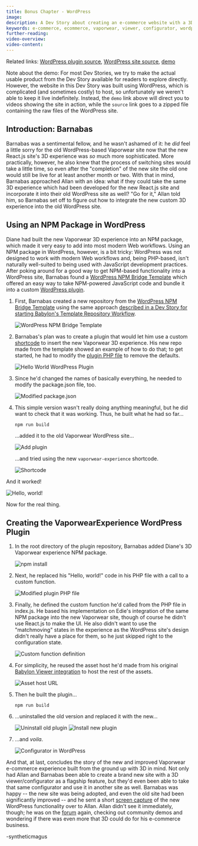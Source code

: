```yaml
---
title: Bonus Chapter - WordPress
image:
description: A Dev Story about creating an e-commerce website with a 3D viewer/configurator built into the design.
keywords: e-commerce, ecommerce, vaporwear, viewer, configurator, wordpress
further-reading:
video-overview:
video-content:
---
```


Related links: 
[WordPress plugin source](https://github.com/syntheticmagus/wp-vaporwear-experience), 
[WordPress site source](https://github.com/syntheticmagus/vaporwear-original-asset-host/tree/main/wp_sites_sources/vaporwear_configurator), 
[demo](https://syntheticmagus.github.io/vaporwear-original-asset-host/vaporwear_wp_with_configurator.mp4)

Note about the demo: For most Dev Stories, we try to make the actual usable
product from the Dev Story available for readers to explore directly. 
However, the website in this Dev Story was built using WordPress, which 
is complicated (and sometimes costly) to host, so unfortunately we weren't 
able to keep it live indefinitely. Instead, the `demo` link 
above will direct you to videos showing the site in action, while the 
`source` link goes to a zipped file containing the raw files of the 
WordPress site.

## Introduction: Barnabas

Barnabas was a sentimental fellow, and he wasn't ashamed of it: he *did* 
feel a little sorry for the old WordPress-based Vaporwear site now that the 
new React.js site's 3D experience was *so* much more sophisticated.
More practically, however, he also knew that the process of switching sites 
would take a little time, so even after the "completion" of the new site
the old one would still be live for at least another month or two. With
that in mind, Barnabas approached Allan with an idea: what if they could 
take the same 3D experience which had been developed for the new React.js 
site and incorporate it into their old WordPress site as well? "Go for it,"
Allan told him, so Barnabas set off to figure out how to integrate the new
custom 3D experience into the old WordPress site.

## Using an NPM Package in WordPress

Diane had built the new Vaporwear 3D experience into an NPM package, 
which made it very easy to add into most modern Web workflows. 
Using an NPM package in WordPress, however, is a bit tricky: WordPress
was not designed to work with modern Web workflows and, being PHP-based,
isn't naturally well-suited to being used with JavaScript development
practices. After poking around for a good way to get NPM-based 
functionality into a WordPress site, Barnabas found a 
[WordPress NPM Bridge Template](https://github.com/syntheticmagus/wp-npm-bridge-template)
which offered an easy way to take NPM-powered JavaScript code and
bundle it into a custom 
[WordPress plugin](https://en.wikipedia.org/wiki/WordPress#Plugins).

1.  First, Barnabas created a new repository from the 
    [WordPress NPM Bridge Template](https://github.com/syntheticmagus/wp-npm-bridge-template)
    using the same approach 
    [described in a Dev Story for starting Babylon's Template Repository Workflow](/fruitFalling#a-more-step-by-step-journey-through-the-process).
    
    ![WordPress NPM Bridge Template](/img/devStories/vaporwearConfigurator/chapter_wordpress/01_use_this_template.png)
1.  Barnabas's plan was to create a plugin that would let him use a
    custom
    [shortcode](https://wordpress.com/support/shortcodes/)
    to insert the new Vaporwear 3D experience. His new repo made from
    the template showed an example of how to do that; to get started, he
    had to modify the 
    [plugin PHP file](https://github.com/syntheticmagus/wp-npm-bridge-template/blob/9f8810bb8f6357d9af1c3d5bc6ae326bd26b7419/wp/wp-npm-bridge-template/wp-npm-bridge-template.php) 
    to remove the defaults.
    
    ![Hello World WordPress Plugin](/img/devStories/vaporwearConfigurator/chapter_wordpress/02_hello_world_php.png)
1.  Since he'd changed the names of basically everything, he needed to 
    modify the package.json file, too.
    
    ![Modified package.json](/img/devStories/vaporwearConfigurator/chapter_wordpress/03_package_json.png)
1.  This simple version wasn't really doing anything meaningful, but he
    did want to check that it was working. Thus, he built what he had
    so far...
    ```
    npm run build
    ```
    ...added it to the old Vaporwear WordPress site...
    
    ![Add plugin](/img/devStories/vaporwearConfigurator/chapter_wordpress/04_add_plugins.png)

    ...and tried using the new `vaporwear-experience` shortcode.
    
    ![Shortcode](/img/devStories/vaporwearConfigurator/chapter_wordpress/05_shortcode.png)

And it worked!

![Hello, world!](/img/devStories/vaporwearConfigurator/chapter_wordpress/06_hello_world.png)

Now for the real thing.

## Creating the VaporwearExperience WordPress Plugin

1.  In the root directory of the plugin repository, Barnabas added Diane's
    3D Vaporwear experience NPM package.
    
    ![npm install](/img/devStories/vaporwearConfigurator/chapter_wordpress/07_npm_install.png)
1.  Next, he replaced his "Hello, world!" code in his PHP file with a
    call to a custom function.
    
    ![Modified plugin PHP file](/img/devStories/vaporwearConfigurator/chapter_wordpress/08_vaporwear_php.png)
1.  Finally, he defined the custom function he'd called from the PHP
    file in index.js. He based his implementation on Edie's integration
    of the same NPM package into the new Vaporwear site, though of course
    he didn't use React.js to make the UI. He also didn't want to use the 
    "matchmoving" states in the experience as the WordPress site's design 
    didn't really have a place for them, so he just skipped right to the 
    configuration state.
    
    ![Custom function definition](/img/devStories/vaporwearConfigurator/chapter_wordpress/09_index_js_16_40.png)
1.  For simplicity, he reused the asset host he'd made from his original
    [Babylon Viewer integration](/vaporwearViewer) to host the rest of
    the assets.
    
    ![Asset host URL](/img/devStories/vaporwearConfigurator/chapter_wordpress/10_index_js_14.png)
1.  Then he built the plugin...
    ```
    npm run build
    ```
1.  ...uninstalled the old version and replaced it with the new...
    
    ![Uninstall old plugin](/img/devStories/vaporwearConfigurator/chapter_wordpress/11_uninstall.png)
    ![Install new plugin](/img/devStories/vaporwearConfigurator/chapter_wordpress/12_adding_the_plugin.png)
1.  ...and *voila*.
    
    ![Configurator in WordPress](/img/devStories/vaporwearConfigurator/chapter_wordpress/13_configurator_in_wordpress.png)

And that, at last, concludes the story of the new and improved Vaporwear
e-commerce experience built from the ground up with 3D in mind. Not only
had Allan and Barnabas been able to create a brand new site with a 3D 
viewer/configurator as a flagship feature, but they'd even been able to 
take that same configurator and use it in another site as well. Barnabas
was happy -- the new site was being adopted, and even the old site had
been significantly improved -- and he sent a short
[screen capture](https://syntheticmagus.github.io/vaporwear-original-asset-host/vaporwear_wp_with_configurator.mp4)
of the new WordPress functionality over to Allan. Allan didn't see it 
immediately, though; he was on the 
[forum](https://forum.babylonjs.com/c/demos/)
again, checking out community demos and wondering if there was even more
that 3D could do for his e-commerce business.

-syntheticmagus
